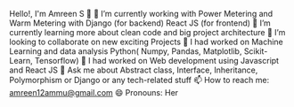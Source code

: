 Hello!, I'm Amreen S 👋
🔭 I’m currently working with Power Metering and Warm Metering with Django (for backend) React JS (for frontend)
🌱 I’m currently learning more about clean code and big project architecture
👯 I’m looking to collaborate on new exciting Projects
🔭 I had worked on Machine Learning and data analysis Python( Numpy, Pandas, Matplotlib, Scikit-Learn, Tensorflow)
🔭 I had worked on Web development using Javascript and React JS
💬 Ask me about Abstract class, Interface, Inheritance, Polymorphism or Django or any tech-related stuff
📫 How to reach me: amreen12ammu@gmail.com
😄 Pronouns: Her

